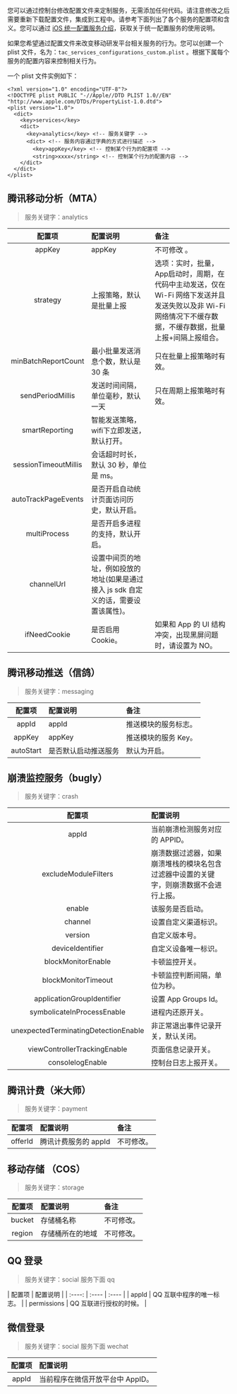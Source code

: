 您可以通过控制台修改配置文件来定制服务，无需添加任何代码。请注意修改之后需要重新下载配置文件，集成到工程中。请参考下面列出了各个服务的配置项和含义。您可以通过 [iOS 统一配置服务介绍](https://github.com/tencentyun/tac-documents/blob/master/%E4%BD%BF%E7%94%A8%E6%96%87%E6%A1%A3/%E6%A0%B8%E5%BF%83%E6%A8%A1%E5%9D%97%20Core%20%E9%9B%86%E6%88%90%E6%8C%87%E5%8D%97/iOS%20%E6%96%87%E6%A1%A3/iOS%20%E7%BB%9F%E4%B8%80%E9%85%8D%E7%BD%AE%E6%9C%8D%E5%8A%A1%E4%BB%8B%E7%BB%8D.md)，获取关于统一配置服务的使用说明。

如果您希望通过配置文件来改变移动研发平台相关服务的行为。您可以创建一个 plist 文件，名为：`tac_services_configurations_custom.plist` 。根据下属每个服务的配置内容来控制相关行为。

一个 plist 文件实例如下：

~~~~
<?xml version="1.0" encoding="UTF-8"?>
<!DOCTYPE plist PUBLIC "-//Apple//DTD PLIST 1.0//EN" "http://www.apple.com/DTDs/PropertyList-1.0.dtd">
<plist version="1.0">
  <dict>
    <key>services</key>
    <dict>
      <key>analytics</key> <!-- 服务关键字 -->
      <dict> <!-- 服务内容通过字典的方式进行描述 -->
        <key>appKey</key> <!-- 控制某个行为的配置项 -->
        <string>xxxx</string> <!-- 控制某个行为的配置内容 -->
    </dict>
  </dict>
</plist>
~~~~

## 腾讯移动分析（MTA）

> 服务关键字：analytics

| 配置项	|  配置说明 |  备注 |
| :----: | :---- | :---- |
| appKey	| appKey | 不可修改 。|
| strategy	| 上报策略，默认是批量上报| 选项：实时，批量，App启动时，周期，在代码中主动发送，仅在 Wi-Fi 网络下发送并且发送失败以及非 Wi-Fi 网络情况下不缓存数据，不缓存数据，批量上报+间隔上报组合。|
| minBatchReportCount	| 最小批量发送消息个数，默认是 30 条| 只在批量上报策略时有效。 |
| sendPeriodMillis	| 发送时间间隔，单位毫秒，默认一天 | 只在周期上报策略时有效。 |
| smartReporting	| 智能发送策略，wifi下立即发送，默认打开。 |  |
| sessionTimeoutMillis	| 会话超时时长，默认 30 秒，单位是 ms。 |  |
| autoTrackPageEvents	| 是否开启自动统计页面访问历史，默认开启。 | |
| multiProcess	| 是否开启多进程的支持，默认开启。 | |
| channelUrl | 设置中间页的地址，例如投放的地址(如果是通过接入 js sdk 自定义的话，需要设置该属性)。 | |
| ifNeedCookie | 是否启用 Cookie。 | 如果和 App 的 UI 结构冲突，出现黑屏问题时，请设置为 NO。|

## 腾讯移动推送（信鸽）

> 服务关键字：messaging


| 配置项	|  配置说明 |  备注 |
| :----: | :---- | :---- |
| appId	| appId | 推送模块的服务标志。|
| appKey	| appKey | 推送模块的服务 Key。|
| autoStart	| 是否默认启动推送服务|   默认为开启。   |


## 崩溃监控服务（bugly）

> 服务关键字：crash


| 配置项	|  配置说明 |  
| :----: | :---- | 
| appId	| 当前崩溃检测服务对应的 APPID。 |
| excludeModuleFilters	| 崩溃数据过滤器，如果崩溃堆栈的模块名包含过滤器中设置的关键字，则崩溃数据不会进行上报。 |
| enable	| 该服务是否启动。|
| channel	| 设置自定义渠道标识。 |
| version	| 自定义版本号。 |
| deviceIdentifier | 自定义设备唯一标识。|
| blockMonitorEnable | 卡顿监控开关。 |
| blockMonitorTimeout |卡顿监控判断间隔，单位为秒。|
| applicationGroupIdentifier | 设置 App Groups Id。  |
| symbolicateInProcessEnable |  进程内还原开关。 |
| unexpectedTerminatingDetectionEnable | 非正常退出事件记录开关，默认关闭。 |
| viewControllerTrackingEnable | 页面信息记录开关。 |
| consolelogEnable | 控制台日志上报开关。 |


## 腾讯计费（米大师）

> 服务关键字：payment


| 配置项	|  配置说明 |  备注 | 
| :----: | :---- | :---- |
| offerId	| 腾讯计费服务的 appId | 不可修改。|


## 移动存储 （COS）

> 服务关键字：storage


| 配置项	|  配置说明 |  备注 | 
| :----: | :---- | :---- |
| bucket	| 存储桶名称 | 不可修改。|
| region	| 存储桶所在的地域 | 不可修改。|


## QQ 登录

> 服务关键字：social 服务下面 qq


| 配置项	|  配置说明 | 
| :----: | :---- | :---- |
| appId	| QQ 互联中程序的唯一标志。 |
| permissions	| QQ 互联进行授权的时候。 |

## 微信登录


> 服务关键字：social 服务下面 wechat


| 配置项	|  配置说明 | 
| :----: | :---- | 
|appId|当前程序在微信开放平台中 AppID。|
